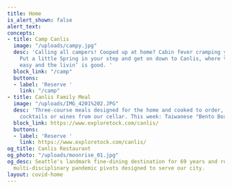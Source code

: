 ```yaml
---
title: Home
is_alert_shown: false
alert_text: 
concepts:
- title: Camp Canlis
  image: "/uploads/campy.jpg"
  desc: 'Calling all campers! Cooped up at home? Cabin fever cramping your style?
    Put a little Spring in your step and get on down to Canlis, where the eatin’ is
    easy and the livin’ is good. '
  block_link: "/camp"
  buttons:
  - label: 'Reserve '
    link: "/camp"
- title: Canlis Family Meal
  image: "/uploads/IMG_4201%202.JPG"
  desc: 'Three-course meals designed for the home and cooked to order, with ready-made
    cocktails or wines from our cellar. This week: Taiwanese "Bento Box". '
  block_link: https://www.exploretock.com/canlis/
  buttons:
  - label: 'Reserve '
    link: https://www.exploretock.com/canlis/
og_title: Canlis Restaurant
og_photo: "/uploads/moonrise_01.jpg"
og_desc: Seattle's landmark fine-dining destination for 69 years and recent home to
  multi-disciplinary pandemic pivots designed to serve our city.
layout: covid-home
---
```


